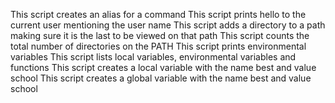This script creates an alias for a command
This script prints hello to the current user mentioning the user name
This script adds a directory to a path making sure it is the last to be viewed on that path
This script counts the total number of directories on the PATH
This script prints environmental variables
This script lists local variables, environmental variables and functions
This script creates a local variable with the name best and value school
This script creates a global variable with the name best and value school

